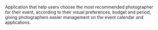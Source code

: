 Application that help users choose the most recommended photographer for their event, according to their visual preferences, budget and period, giving photographers easier management on the event calendar and applications.
